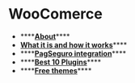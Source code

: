 # WooComerce

* \*\*\*\*[**About**](https://rockcontent.com/br/blog/woocommerce)\*\*\*\*
* [**What it is and how it works**](https://www.bertholdo.com.br/blog/o-que-e-woocommerce-e-como-funciona/)\*\*\*\*
* \*\*\*\*[**PagSeguro integration**](https://www.youtube.com/watch?v=jjm-XMYSAmY&ab_channel=aEscoladeSites&t=0s)\*\*\*\*
* \*\*\*\*[**Best 10 Plugins**](https://www.hostinger.com.br/tutoriais/melhores-plugins-para-woocommerce/)\*\*\*\*
* \*\*\*\*[**Free themes**](https://athemes.com/collections/free-woocommerce-wordpress-themes/)\*\*\*\*



